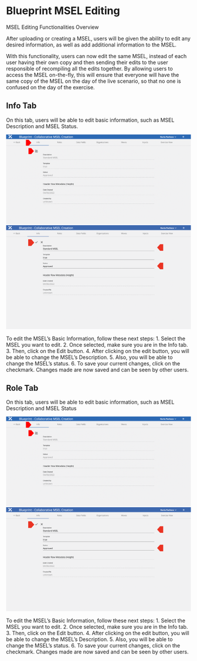 # Blueprint MSEL Editing

MSEL Editing Functionalities Overview

After uploading or creating a MSEL, users will be given the ability to edit any desired information, as well as add additional information to the MSEL. 

With this functionality, users can now edit the same MSEL, instead of each user having their own copy and then sending their edits to the user responsible of recompiling all the edits together. By allowing users to access the MSEL on-the-fly, this will ensure that everyone will have the same copy of the MSEL on the day of the live scenario, so that no one is confused on the day of the exercise.

## Info Tab

On this tab, users will be able to edit basic information, such as MSEL Description and MSEL Status.

![Blueprint Info](../../assets/img/blueprint-info-1.png)
![Blueprint Info](../../assets/img/blueprint-info-2.png)

To edit the MSEL’s Basic Information, follow these next steps:
    1. Select the MSEL you want to edit.
    2. Once selected, make sure you are in the Info tab.
    3. Then, click on the Edit button.
    4. After clicking on the edit button, you will be able to change the MSEL’s Description.
    5. Also, you will be able to change the MSEL’s status.
    6. To save your current changes, click on the checkmark. 
Changes made are now saved and can be seen by other users.

## Role Tab

On this tab, users will be able to edit basic information, such as MSEL Description and MSEL Status

![Blueprint Info](../../assets/img/blueprint-info-1.png)
![Blueprint Info](../../assets/img/blueprint-info-2.png)

To edit the MSEL’s Basic Information, follow these next steps:
    1. Select the MSEL you want to edit.
    2. Once selected, make sure you are in the Info tab.
    3. Then, click on the Edit button.
    4. After clicking on the edit button, you will be able to change the MSEL’s Description.
    5. Also, you will be able to change the MSEL’s status.
    6. To save your current changes, click on the checkmark. 
Changes made are now saved and can be seen by other users.
